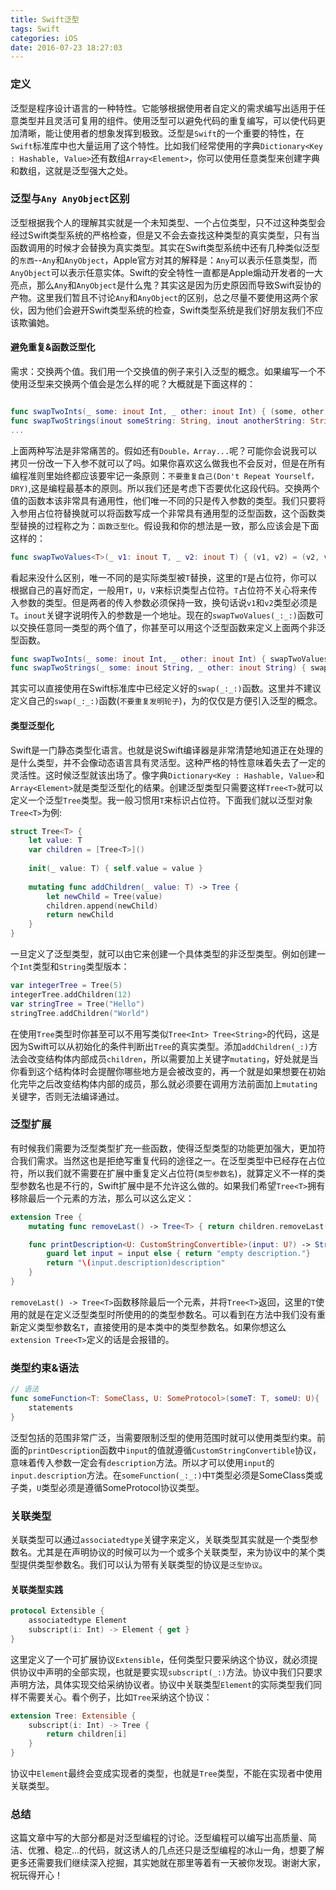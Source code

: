 ```yaml
---
title: Swift泛型
tags: Swift
categories: iOS
date: 2016-07-23 18:27:03
---
```


### 定义
泛型是程序设计语言的一种特性。它能够根据使用者自定义的需求编写出适用于任意类型并且灵活可复用的组件。使用泛型可以避免代码的重复编写，可以使代码更加清晰，能让使用者的想象发挥到极致。泛型是`Swift`的一个重要的特性，在`Swift`标准库中也大量运用了这个特性。比如我们经常使用的字典`Dictionary<Key : Hashable, Value>`还有数组`Array<Element>`，你可以使用任意类型来创建字典和数组，这就是泛型强大之处。

<!-- more -->

### 泛型与`Any AnyObject`区别
泛型根据我个人的理解其实就是一个未知类型、一个占位类型，只不过这种类型会经过Swift类型系统的严格检查，但是又不会去查找这种类型的真实类型，只有当函数调用的时候才会替换为真实类型。其实在Swift类型系统中还有几种类似泛型的`东西`--`Any`和`AnyObject`，Apple官方对其的解释是：`Any`可以表示任意类型，而`AnyObject`可以表示任意实体。Swift的安全特性一直都是Apple煽动开发者的一大亮点，那么`Any`和`AnyObject`是什么鬼？其实这是因为历史原因而导致Swift妥协的产物。这里我们暂且不讨论`Any`和`AnyObject`的区别，总之尽量不要使用这两个家伙，因为他们会避开Swift类型系统的检查，Swift类型系统是我们好朋友我们不应该欺骗她。

#### 避免重复&函数泛型化
需求：交换两个值。我们用一个交换值的例子来引入泛型的概念。如果编写一个不使用泛型来交换两个值会是怎么样的呢？大概就是下面这样的：
```swift

func swapTwoInts(_ some: inout Int, _ other: inout Int) { (some, other) = (other, some) }
func swapTwoStrings(inout someString: String, inout anotherString: String) { (someString, anotherString) = (anotherString, someString) }
...
```
上面两种写法是非常痛苦的。假如还有`Double，Array...`呢？可能你会说我可以拷贝一份改一下入参不就可以了吗。如果你喜欢这么做我也不会反对，但是在所有编程准则里始终都应该要牢记一条原则：`不要重复自己(Don't Repeat Yourself，DRY)`,这是编程最基本的原则。所以我们还是考虑下否要优化这段代码。交换两个值的函数本该非常具有通用性，他们唯一不同的只是传入参数的类型。我们只要将入参用占位符替换就可以将函数写成一个非常具有通用型的泛型函数，这个函数类型替换的过程称之为：`函数泛型化`。假设我和你的想法是一致，那么应该会是下面这样的：
```swift
func swapTwoValues<T>(_ v1: inout T, _ v2: inout T) { (v1, v2) = (v2, v1) }
```
看起来没什么区别，唯一不同的是实际类型被`T`替换，这里的`T`是占位符，你可以根据自己的喜好而定，一般用`T`，`U`，`V`来标识类型占位符。`T`占位符不关心将来传入参数的类型。但是两者的传入参数必须保持一致，换句话说`v1`和`v2`类型必须是`T`。`inout`关键字说明传入的参数是一个地址。现在的`swapTwoValues(_:_:)`函数可以交换任意同一类型的两个值了，你甚至可以用这个泛型函数来定义上面两个非泛型函数。
```swift
func swapTwoInts(_ some: inout Int, _ other: inout Int) { swapTwoValues(&some, &other) }
func swapTwoStrings(_ some: inout String, _ other: inout String) { swapTwoValues(&some, &other) }
```
其实可以直接使用在Swift标准库中已经定义好的`swap(_:_:)`函数。这里并不建议定义自己的`swap(_:_:)`函数(`不要重复发明轮子`)，为的仅仅是方便引入泛型的概念。

#### 类型泛型化
Swift是一门静态类型化语言。也就是说Swift编译器是非常清楚地知道正在处理的是什么类型，并不会像动态语言具有灵活型。这种严格的特性意味着失去了一定的灵活性。这时候泛型就该出场了。像字典`Dictionary<Key : Hashable, Value>`和`Array<Element>`就是类型泛型化的结果。创建泛型类型只需要这样`Tree<T>`就可以定义一个泛型`Tree`类型。我一般习惯用`T`来标识占位符。下面我们就以泛型对象`Tree<T>`为例:
```swift
struct Tree<T> {
	let value: T
	var children = [Tree<T>]()
	
	init(_ value: T) { self.value = value }
	
	mutating func addChildren(_ value: T) -> Tree {
		let newChild = Tree(value)
		children.append(newChild)
		return newChild
	}
}
```
一旦定义了泛型类型，就可以由它来创建一个具体类型的非泛型类型。例如创建一个`Int`类型和`String`类型版本：
```swift
var integerTree = Tree(5)
integerTree.addChildren(12)
var stringTree = Tree("Hello")
stringTree.addChildren("World")
```
在使用`Tree`类型时你甚至可以不用写类似`Tree<Int> Tree<String>`的代码，这是因为Swift可以从初始化的条件判断出`Tree`的真实类型。添加`addChildren(_:)`方法会改变结构体内部成员`children`，所以需要加上关键字`mutating`，好处就是当你看到这个结构体时会提醒你哪些地方是会被改变的，再一个就是如果想要在初始化完毕之后改变结构体内部的成员，那么就必须要在调用方法前面加上`mutating`关键字，否则无法编译通过。

### 泛型扩展
有时候我们需要为泛型类型扩充一些函数，使得泛型类型的功能更加强大，更加符合我们需求。当然这也是拒绝写重复代码的途径之一。在泛型类型中已经存在占位符，所以我们就不需要在扩展中重复定义占位符(`类型参数名`)，就算定义不一样的类型参数名也是不行的，Swift扩展中是不允许这么做的。如果我们希望`Tree<T>`拥有移除最后一个元素的方法，那么可以这么定义：
```swift
extension Tree {
    mutating func removeLast() -> Tree<T> { return children.removeLast() }

    func printDescription<U: CustomStringConvertible>(input: U?) -> String {
        guard let input = input else { return "empty description."}
        return "\(input.description)description"
    }
}
```
`removeLast() -> Tree<T>`函数移除最后一个元素，并将`Tree<T>`返回，这里的`T`使用的就是在定义泛型类型时所使用的的类型参数名。可以看到在方法中我们没有重新定义类型参数名`T`，直接使用的是本类中的类型参数名。如果你想这么`extension Tree<T>`定义的话是会报错的。

### 类型约束&语法
```swift
// 语法
func someFunction<T: SomeClass, U: SomeProtocol>(someT: T, someU: U){
	statements
}
```
泛型包括的范围非常广泛，当需要限制泛型的使用范围时就可以使用类型约束。前面的`printDescription`函数中`input`的值就遵循`CustomStringConvertible`协议，意味着传入参数一定会有`description`方法。所以才可以使用`input`的`input.description`方法。在`someFunction(_:_:)`中`T`类型必须是SomeClass类或子类，`U`类型必须是遵循SomeProtocol协议类型。

### 关联类型
关联类型可以通过`associatedtype`关键字来定义，关联类型其实就是一个类型参数名。尤其是在声明协议的时候可以为一个或多个关联类型，来为协议中的某个类型提供类型参数名。我们可以认为带有关联类型的协议是`泛型协议`。
#### 关联类型实践
```swift
protocol Extensible {
    associatedtype Element
    subscript(i: Int) -> Element { get }
}
```
这里定义了一个可扩展协议`Extensible`，任何类型只要采纳这个协议，就必须提供协议中声明的全部实现，也就是要实现`subscript(_:)`方法。协议中我们只要求声明方法，具体实现交给采纳协议者。协议中关联类型`Element`的实际类型我们同样不需要关心。看个例子，比如`Tree`采纳这个协议：
```swift
extension Tree: Extensible {
    subscript(i: Int) -> Tree {
        return children[i]
    }
}
```
协议中`Element`最终会变成实现者的类型，也就是`Tree`类型，不能在实现者中使用关联类型。

### 总结
这篇文章中写的大部分都是对泛型编程的讨论。泛型编程可以编写出高质量、简洁、优雅、稳定...的代码，就这诱人的几点还只是泛型编程的冰山一角，想要了解更多还需要我们继续深入挖掘，其实她就在那里等着有一天被你发现。谢谢大家，祝玩得开心！

